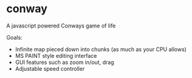 conway
======

A javascript powered Conways game of life

Goals:
<ul>
  <li>Infinite map pieced down into chunks (as much as your CPU allows)</li>
  <li>MS PAINT style editing interface</li>
  <li>GUI features such as zoom in/out, drag</li>
  <li>Adjustable speed controller</li>
</ul>
